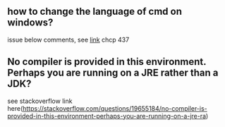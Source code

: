 ## how to change the language of cmd on windows?
issue below comments, see [link](https://www.betterhostreview.com/change-language-in-command-prompt.html)
chcp 437
## No compiler is provided in this environment. Perhaps you are running on a JRE rather than a JDK?
see stackoverflow link here(https://stackoverflow.com/questions/19655184/no-compiler-is-provided-in-this-environment-perhaps-you-are-running-on-a-jre-ra)
